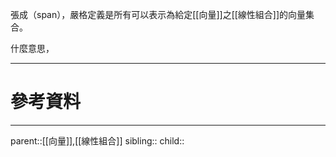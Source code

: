 張成（span），嚴格定義是所有可以表示為給定[[向量]]之[[線性組合]]的向量集合。

什麼意思，

- - -
# 參考資料

- - -
parent::[[向量]],[[線性組合]]
sibling::
child::